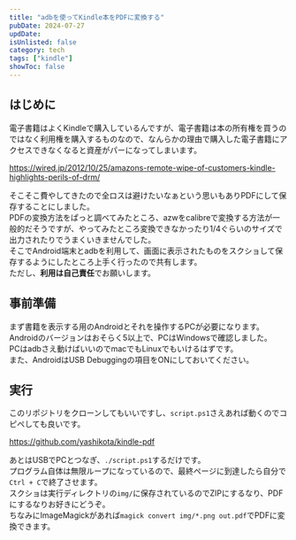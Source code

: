```yaml
---
title: "adbを使ってKindle本をPDFに変換する"
pubDate: 2024-07-27
updDate: 
isUnlisted: false
category: tech
tags: ["kindle"]
showToc: false
---
```


## はじめに

電子書籍はよくKindleで購入しているんですが、電子書籍は本の所有権を買うのではなく利用権を購入するものなので、なんらかの理由で購入した電子書籍にアクセスできなくなると資産がパーになってしまいます。  

https://wired.jp/2012/10/25/amazons-remote-wipe-of-customers-kindle-highlights-perils-of-drm/

そこそこ費やしてきたので全ロスは避けたいなぁという思いもありPDFにして保存することにしました。  
PDFの変換方法をぱっと調べてみたところ、azwをcalibreで変換する方法が一般的だそうですが、やってみたところ変換できなかったり1/4ぐらいのサイズで出力されたりでうまくいきませんでした。  
そこでAndroid端末とadbを利用して、画面に表示されたものをスクショして保存するようにしたところ上手く行ったので共有します。  
ただし、**利用は自己責任**でお願いします。  

## 事前準備

まず書籍を表示する用のAndroidとそれを操作するPCが必要になります。  
Androidのバージョンはおそらく5以上で、PCはWindowsで確認しました。  
PCはadbさえ動けばいいのでmacでもLinuxでもいけるはずです。  
また、AndroidはUSB Debuggingの項目をONにしておいてください。  

## 実行

このリポジトリをクローンしてもいいですし、`script.ps1`さえあれば動くのでコピペしても良いです。  

https://github.com/yashikota/kindle-pdf

あとはUSBでPCとつなぎ、`./script.ps1`するだけです。  
プログラム自体は無限ループになっているので、最終ページに到達したら自分で`Ctrl + C`で終了させます。  
スクショは実行ディレクトリの`img/`に保存されているのでZIPにするなり、PDFにするなりお好きにどうぞ。  
ちなみにImageMagickがあれば`magick convert img/*.png out.pdf`でPDFに変換できます。  
